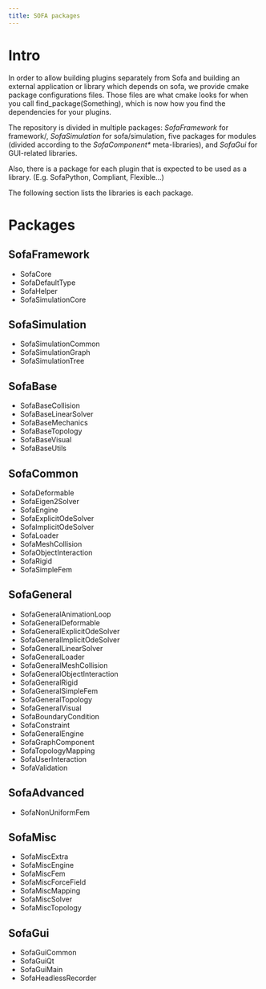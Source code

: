 ```yaml
---
title: SOFA packages
---
```


Intro
=====

In order to allow building plugins separately from Sofa and building an
external application or library which depends on sofa, we provide cmake
package configurations files. Those files are what cmake looks for when
you call find_package(Something), which is now how you find the
dependencies for your plugins.

The repository is divided in multiple packages: *SofaFramework* for
framework/, *SofaSimulation* for sofa/simulation, five packages for
modules (divided according to the *SofaComponent\** meta-libraries), and
*SofaGui* for GUI-related libraries.

Also, there is a package for each plugin that is expected to be used as
a library. (E.g. SofaPython, Compliant, Flexible...)

The following section lists the libraries is each package.

Packages
========

SofaFramework
-------------

-   SofaCore
-   SofaDefaultType
-   SofaHelper
-   SofaSimulationCore

SofaSimulation
--------------

-   SofaSimulationCommon
-   SofaSimulationGraph
-   SofaSimulationTree

SofaBase
--------

-   SofaBaseCollision
-   SofaBaseLinearSolver
-   SofaBaseMechanics
-   SofaBaseTopology
-   SofaBaseVisual
-   SofaBaseUtils

SofaCommon
----------

-   SofaDeformable
-   SofaEigen2Solver
-   SofaEngine
-   SofaExplicitOdeSolver
-   SofaImplicitOdeSolver
-   SofaLoader
-   SofaMeshCollision
-   SofaObjectInteraction
-   SofaRigid
-   SofaSimpleFem

SofaGeneral
-----------

-   SofaGeneralAnimationLoop
-   SofaGeneralDeformable
-   SofaGeneralExplicitOdeSolver
-   SofaGeneralImplicitOdeSolver
-   SofaGeneralLinearSolver
-   SofaGeneralLoader
-   SofaGeneralMeshCollision
-   SofaGeneralObjectInteraction
-   SofaGeneralRigid
-   SofaGeneralSimpleFem
-   SofaGeneralTopology
-   SofaGeneralVisual
-   SofaBoundaryCondition
-   SofaConstraint
-   SofaGeneralEngine
-   SofaGraphComponent
-   SofaTopologyMapping
-   SofaUserInteraction
-   SofaValidation

SofaAdvanced
------------

-   SofaNonUniformFem

SofaMisc
--------

-   SofaMiscExtra
-   SofaMiscEngine
-   SofaMiscFem
-   SofaMiscForceField
-   SofaMiscMapping
-   SofaMiscSolver
-   SofaMiscTopology

SofaGui
-------

-   SofaGuiCommon
-   SofaGuiQt
-   SofaGuiMain
-   SofaHeadlessRecorder
